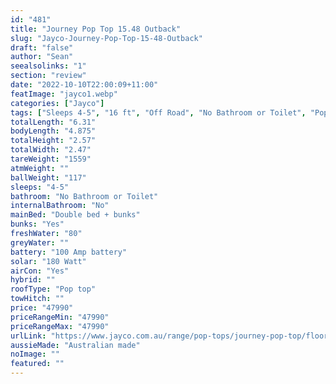 ```yaml
---
id: "481"
title: "Journey Pop Top 15.48 Outback"
slug: "Jayco-Journey-Pop-Top-15-48-Outback"
draft: "false"
author: "Sean"
seealsolinks: "1"
section: "review"
date: "2022-10-10T22:00:09+11:00"
featImage: "jayco1.webp"
categories: ["Jayco"]
tags: ["Sleeps 4-5", "16 ft", "Off Road", "No Bathroom or Toilet", "Pop top", "Under 50k"]
totalLength: "6.31"
bodyLength: "4.875"
totalHeight: "2.57"
totalWidth: "2.47"
tareWeight: "1559"
atmWeight: ""
ballWeight: "117"
sleeps: "4-5"
bathroom: "No Bathroom or Toilet"
internalBathroom: "No"
mainBed: "Double bed + bunks"
bunks: "Yes"
freshWater: "80"
greyWater: ""
battery: "100 Amp battery"
solar: "180 Watt"
airCon: "Yes"
hybrid: ""
roofType: "Pop top"
towHitch: ""
price: "47990"
priceRangeMin: "47990"
priceRangeMax: "47990"
urlLink: "https://www.jayco.com.au/range/pop-tops/journey-pop-top/floor-plans/outback/journey-1548-6objy-my22"
aussieMade: "Australian made"
noImage: ""
featured: ""
---
```


